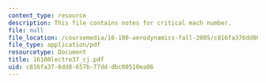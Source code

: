 ```yaml
---
content_type: resource
description: This file contains notes for critical mach number.
file: null
file_location: /coursemedia/16-100-aerodynamics-fall-2005/c816fa376dd8657b77dddbc00510ea86_16100lectre37_cj.pdf
file_type: application/pdf
resourcetype: Document
title: 16100lectre37_cj.pdf
uid: c816fa37-6dd8-657b-77dd-dbc00510ea86
---
```

